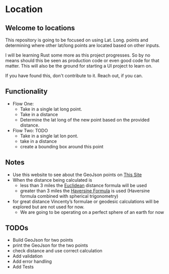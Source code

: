 # Location 

## Welcome to locations
This repository is going to be focused on using Lat. Long. points and determining where other lat/long points are located based on other inputs.

I will be learning Rust some more as this project progresses. So by no means should this be seen as production code or even good code for that matter. This will also be the ground for starting a UI project to learn on.

If you have found this, don't contribute to it. Reach out, if you can.

## Functionality
- Flow One:
  - Take in a single lat long point.
  - Take in a distance
  - Determine the lat long of the new point based on the provided distance.
- Flow Two: TODO
  - Take in a single lat lon pont.
  - take in a distance
  - create a bounding box around this point

## Notes
- Use this website to see about the GeoJson points on [This Site](https://geojson.io/#map=2/0/20)
- When the distance being calculated is 
  - less than 3 miles the [Euclidean](https://www.geeksforgeeks.org/euclidean-distance/) distance formula will be used
  - greater than 3 miles the [Haversine Formula](https://en.wikipedia.org/wiki/Haversine_formula) is used (Haversine formula combined with spherical trigonometry)
- for great distance Vincenty’s formulae or geodesic calculations will be explored but are not used for now. 
  - We are going to be operating on a perfect sphere of an earth for now

## TODOs 
- Build GeoJson for two points
- print the GeoJson for the two points
- check distance and use correct calculation
- Add validation 
- Add error handling 
- Add Tests